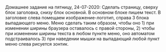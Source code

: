 Домашнее задание на пятницу, 24-07-2020: 
Сделать страницу, сверху блок заголовка, снизу блок основной. В основном блоке пишем текст. В заголовке слева помещаем изображение-логотип, справа 3 блока выпадающего меню. Меню сделать таким образом, чтобы оно 1) при изменении ширины браузера оставалось с правой стороны, 2) чтобы при изменении ширины текста в любом пункте меню, оно автоматом подстраивалось 3) при наведении мышки на выпадающий любой пункт меню слева рисуется зонтик.

